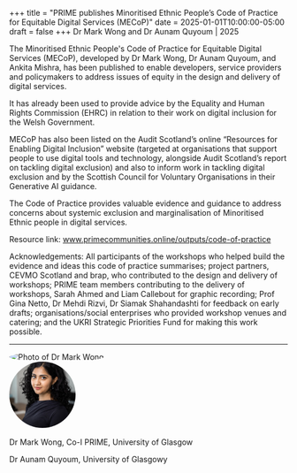 +++
title = "PRIME publishes Minoritised Ethnic People’s Code of Practice for Equitable Digital Services (MECoP)"
date = 2025-01-01T10:00:00-05:00
draft = false
+++
Dr Mark Wong and Dr Aunam Quyoum | 2025

The Minoritised Ethnic People's Code of Practice for Equitable Digital Services (MECoP), developed by Dr Mark Wong, Dr Aunam Quyoum, and Ankita Mishra, has been published to enable developers, service providers and policymakers to address issues of equity in the design and delivery of digital services. 

It has already been used to provide advice by the Equality and Human Rights Commission (EHRC) in relation to their work on digital inclusion for the Welsh Government. 

MECoP has also been listed on the Audit Scotland’s online “Resources for Enabling Digital Inclusion” website  (targeted at organisations that support people to use digital tools and technology, alongside Audit Scotland’s report on tackling digital exclusion) and also to inform work in tackling digital exclusion and by the Scottish Council for Voluntary Organisations in their Generative AI guidance. 

The Code of Practice provides valuable evidence and guidance to address concerns about systemic exclusion and marginalisation of Minoritised Ethnic people in digital services.  


Resource link: www.primecommunities.online/outputs/code-of-practice


Acknowledgements:
All participants of the workshops who helped build the evidence and ideas this code of practice summarises; project partners, CEVMO Scotland and brap, who contributed to the design and delivery of workshops; PRIME team members contributing to the delivery of workshops, Sarah Ahmed and Liam Callebout for graphic recording; Prof Gina Netto, Dr Mehdi Rizvi, Dr Siamak
Shahandashti for feedback on early drafts; organisations/social enterprises who provided workshop venues and catering; and the UKRI Strategic Priorities Fund for making this work possible.

---

<div class="row" style="margin-bottom:0.5em;">
  <div class="team-image col-lg-2 d-flex align-items-center justify-content-start">
    <img alt="Photo of Dr Mark Wong" src="/images/team/mark-wong.png" style="width:120px;height:120px;object-fit:cover;border-radius:50%;">
  </div>
  <div class="team-image col-lg-2 d-flex align-items-center justify-content-start">
    <img alt="Photo of Dr Aunam Quyoum " src="/images/team/aunam.jpg" style="width:120px;height:120px;object-fit:cover;border-radius:50%;">
  </div>
</div>

<div class="row">
  <div class="team-meta col-lg-2 d-flex align-items-center justify-content-start">
    <p class="team-name mb-0" style="text-align:left;width:100%;">Dr Mark Wong, Co-I PRIME, University of Glasgow</p>
  </div>
  <div class="team-meta col-lg-2 d-flex align-items-center justify-content-start">
    <p class="team-name mb-0" style="text-align:left;width:100%;">Dr Aunam Quyoum, University of Glasgowy</p>
  </div>
</div>